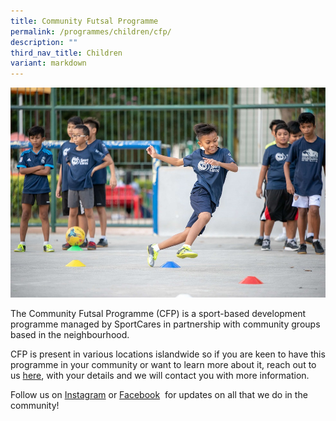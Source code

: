 ```yaml
---
title: Community Futsal Programme
permalink: /programmes/children/cfp/
description: ""
third_nav_title: Children
variant: markdown
---
```

![](/images/cfp_2017.jpg)

The Community Futsal Programme (CFP) is a sport-based development programme managed by SportCares in partnership with community groups based in the neighbourhood. 
 
CFP is present in various locations islandwide so if you are keen to have this programme in your community or want to learn more about it, reach out to us&nbsp;[here](mailto:sportcares@sport.gov.sg), with your details and we will contact you with more information.

Follow us on&nbsp;[Instagram](https://www.instagram.com/sportcares/)&nbsp;or&nbsp;[Facebook](https://www.facebook.com/SportCaresSG)&nbsp; for updates on all that we do in the community!